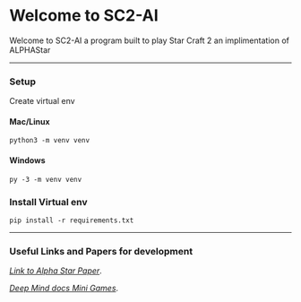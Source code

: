 # Welcome to SC2-AI

<p> Welcome to SC2-AI a program built to play Star Craft 2 an implimentation of ALPHAStar</p>

***

### Setup

Create virtual env
#### Mac/Linux
```
python3 -m venv venv
```

#### Windows
```
py -3 -m venv venv
```

### Install Virtual env
```
pip install -r requirements.txt 
```
***
### Useful Links and Papers for development

*[Link to Alpha Star Paper](https://www.nature.com/articles/s41586-019-1724-z.epdf?author_access_token=lZH3nqPYtWJXfDA10W0CNNRgN0jAjWel9jnR3ZoTv0PSZcPzJFGNAZhOlk4deBCKzKm70KfinloafEF1bCCXL6IIHHgKaDkaTkBcTEv7aT-wqDoG1VeO9-wO3GEoAMF9bAOt7mJ0RWQnRVMbyfgH9A%3D%3D)*.

*[Deep Mind docs Mini Games](https://github.com/deepmind/pysc2/blob/master/docs/mini_games.md)*.
